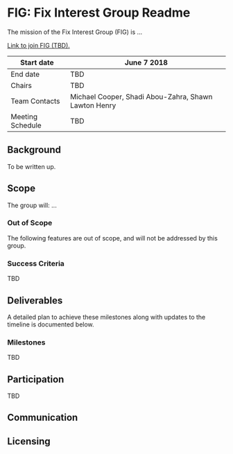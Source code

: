 
# FIG: Fix Interest Group Readme
The mission of the Fix Interest Group (FIG) is ...

[Link to join FIG (TBD).]()

| Start date | June 7 2018 |
| ---------- | ----------- |
| End date   | TBD |
| Chairs     | TBD |
| Team Contacts| Michael Cooper, Shadi Abou-Zahra, Shawn Lawton Henry |
| Meeting Schedule | TBD |

## Background
To be written up.

## Scope
The group will: ...

### Out of Scope
The following features are out of scope, and will not be addressed by this group.

### Success Criteria
TBD

## Deliverables
A detailed plan to achieve these milestones along with updates to the timeline is documented below.

### Milestones
TBD

## Participation
TBD

## Communication


## Licensing

